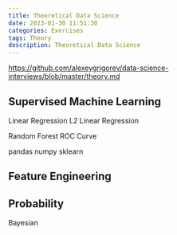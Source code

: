 ```yaml
---
title: Theoretical Data Science
date: 2023-01-30 11:51:30
categories: Exercises
tags: Theory
description: Theoretical Data Science
---
```


https://github.com/alexeygrigorev/data-science-interviews/blob/master/theory.md 

## Supervised Machine Learning

Linear Regression
L2 Linear Regression

Random Forest
ROC Curve

pandas
numpy
sklearn

## Feature Engineering

## Probability

Bayesian 